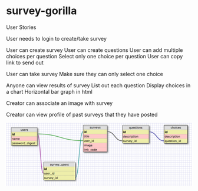 # survey-gorilla

User Stories

User needs to login to create/take survey

User can create survey
  User can create questions
  User can add multiple choices per question
  Select only one choice per question
  User can copy link to send out

User can take survey
  Make sure they can only select one choice

Anyone can view results of survey
  List out each question
  Display choices in a chart
    Horizontal bar graph in html

Creator can associate an image with survey

Creator can view profile of past surveys that they have posted

![schema_image](public/img/schema.png)




